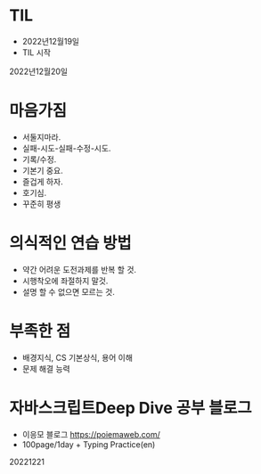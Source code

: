 # TIL
- 2022년12월19일 
- TIL 시작

2022년12월20일
# 마음가짐 
- 서둘지마라.  
- 실패-시도-실패-수정-시도.  
- 기록/수정.  
- 기본기 중요.  
- 즐겁게 하자.  
- 호기심.  
- 꾸준히 평생
# 의식적인 연습 방법
- 약간 어려운 도전과제를 반복 할 것. 
- 시행착오에 좌절하지 말것. 
- 설명 할 수 없으면 모르는 것.
# 부족한 점
- 배경지식, CS 기본상식, 용어 이해
- 문제 해결 능력

# 자바스크립트Deep Dive 공부 블로그
- 이응모 블로그 https://poiemaweb.com/
- 100page/1day + Typing Practice(en)

20221221
